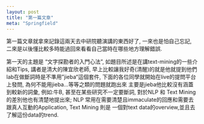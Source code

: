 ```yaml
---
layout: post
title: "第一篇文章"
meta: "Springfield"
---
```


第一篇文章就拿來記錄這兩天去中研院聽演講的東西好了, 一來也是怕自己忘記, 二來是以後懂比較多時能過回來看看自己當時在哪些地方理解錯誤.

第一天的主題是 “文字探勘者的入門心法”, 如題目所述是在講text-mining的一些介紹和Tips, 講者是清大的陳宜欣老師, 早上比較讓我好奇(清醒)的就是他就提到他們lab在做斷詞時是不準用”jieba“這個套件, 下面的各位同學就開始在live的提問平台上發問, 為何不能用jieba...等等之類的問題就跑出來
主要是jieba他比較沒有涵蓋到較新的詞彙, 例如:牛B, 甚至在某些研究不一定要斷詞, 對於NLP 和 Text Mining 的差別他也有清楚地提出來; NLP 常用在需要清楚且immaculate的回應和需要去跟真人互動的Application, Text Mining 則是 一個對text data的overview,並且去了解這份data的trend.
